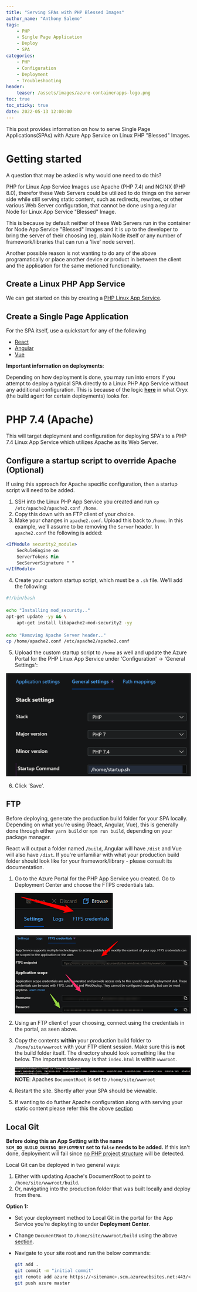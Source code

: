 ```yaml
---
title: "Serving SPAs with PHP Blessed Images"
author_name: "Anthony Salemo"
tags:
    - PHP
    - Single Page Application
    - Deploy
    - SPA
categories:
    - PHP
    - Configuration
    - Deployment 
    - Troubleshooting
header:
    teaser: /assets/images/azure-containerapps-logo.png
toc: true
toc_sticky: true
date: 2022-05-13 12:00:00
---
```


This post provides information on how to serve Single Page Applications(SPAs) with Azure App Service on Linux PHP "Blessed" Images.

# Getting started

A question that may be asked is why would one need to do this? 

PHP for Linux App Service Images use Apache (PHP 7.4) and NGINX (PHP 8.0), therefor these Web Servers could be utilized to do things on the server side while still serving static content, such as redirects, rewrites, or other various Web Server configuration, that cannot be done using a regular Node for Linux App Service "Blessed" Image. 

This is because by default neither of these Web Servers run in the container for Node App Service "Blessed" Images and it is up to the developer to bring the server of their choosing (eg, plain Node itself or any number of framework/libraries that can run a 'live' node server).

Another possible reason is not wanting to do any of the above programatically or place another device or product in between the client and the application for the same metioned functionality.

## Create a Linux PHP App Service
We can get started on this by creating a [PHP Linux App Service](https://docs.microsoft.com/en-us/azure/app-service/quickstart-php?pivots=platform-linux).

## Create a Single Page Application
For the SPA itself, use a quickstart for any of the following
- [React](https://create-react-app.dev/docs/getting-started)
- [Angular](https://angular.io/cli#basic-workflow)
- [Vue](https://vuejs.org/guide/quick-start.html#with-build-tools)


**Important information on deployments**:

Depending on how deployment is done, you may run into errors if you attempt to deploy a typical SPA directly to a Linux PHP App Service without any additional configuration. This is because of the logic **[here](https://github.com/microsoft/Oryx/blob/main/doc/runtimes/php.md#detect)** in what Oryx (the build agent for certain deployments) looks for.

# PHP 7.4 (Apache)
This will target deployment and configuration for deploying SPA's to a PHP 7.4 Linux App Service which utilizes Apache as its Web Server.

## Configure a startup script to override Apache (Optional)
If using this approach for Apache specific configuration, then a startup script will need to be added. 

1. SSH into the Linux PHP App Service you created and run `cp /etc/apache2/apache2.conf /home`.
2. Copy this down with an FTP client of your choice.
3. Make your changes in `apache2.conf`. Upload this back to `/home`. In this example, we'll assume to be removing the `Server` header. In `apache2.conf` the following is added:

```apache
<IfModule security2_module>
    SecRuleEngine on
    ServerTokens Min
    SecServerSignature " "
</IfModule> 
```
4. Create your custom startup script, which must be a `.sh` file. We'll add the following:

```bash
#!/bin/bash

echo "Installing mod_security.."
apt-get update -yy && \
    apt-get install libapache2-mod-security2 -yy

echo "Removing Apache Server header.."
cp /home/apache2.conf /etc/apache2/apache2.conf
```

5. Upload the custom startup script to `/home` as well and update the Azure Portal for the PHP Linux App Service under 'Configuration' -> 'General Settings':

  ![Configuration tab](/media/2022/05/azure-php-spa-5.png)

6. Click 'Save'.

## FTP

Before deploying, generate the production build folder for your SPA locally. Depending on what you're using (React, Angular, Vue), this is generally done through either `yarn build` or `npm run build`, depending on your package manager.

React will output a folder named `/build`, Angular will have `/dist` and Vue will also have `/dist`. If you're unfamiliar with what your production build folder should look like for your framework/library - please consult its documentation.

1. Go to the Azure Portal for the PHP App Service you created. Go to Deployment Center and choose the FTPS credentials tab.

    ![FTPS credentials tab](/media/2022/05/azure-php-spa-1.png)

    ![FTPS credentials](/media/2022/05/azure-php-spa-2.png)

2. Using an FTP client of your choosing, connect using the credentials in the portal, as seen above.
3. Copy the contents **within** your production build folder to `/home/site/wwwroot` with your FTP client session. Make sure this is **not** the build folder itself. The directory should look something like the below. The important takeaway is that `index.html` is within `wwwroot`. 

    ![wwwroot contents](/media/2022/05/azure-php-spa-3.png)
**NOTE**: Apaches `DocumentRoot` is set to `/home/site/wwwroot`  


4. Restart the site. Shortly after your SPA should be viewable.
5. If wanting to do further Apache configuration along with serving your static content please refer this the above [section](#configure-a-startup-script-to-override-apache-optional)

## Local Git

**Before doing this an App Setting with the name `SCM_DO_BUILD_DURING_DEPLOYMENT` set to `false` needs to be added.** If this isn't done, deployment will fail since [no PHP project structure](https://github.com/microsoft/Oryx/blob/main/doc/runtimes/php.md#detect) will be detected.

Local Git can be deployed in two general ways:

1. Either with updating Apache's DocumentRoot to point to `/home/site/wwwroot/build`.
2. Or, navigating into the production folder that was built locally and deploy from there.

**Option 1:**
- Set your deployment method to Local Git in the portal for the App Service you're deployting to under **Deployment Center**.
- Change `DocumentRoot` to `/home/site/wwwroot/build` using the above [section](#configure-a-startup-script-to-override-apache-optional).
- Navigate to your site root and run the below commands:

    ```bash
    git add .
    git commit -m "initial commit"
    git remote add azure https://<sitename>.scm.azurewebsites.net:443/<sitename>.git
    git push azure master
    ```
